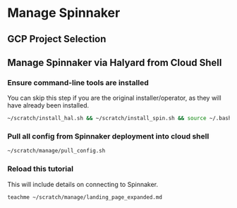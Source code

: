 # Manage Spinnaker

## GCP Project Selection

<walkthrough-project-billing-setup>
</walkthrough-project-billing-setup>

## Manage Spinnaker via Halyard from Cloud Shell

### Ensure command-line tools are installed

You can skip this step if you are the original installer/operator, as they will have already been installed.

```bash
~/scratch/install_hal.sh && ~/scratch/install_spin.sh && source ~/.bashrc
```

### Pull all config from Spinnaker deployment into cloud shell

```bash
~/scratch/manage/pull_config.sh
```

### Reload this tutorial

This will include details on connecting to Spinnaker.

```bash
teachme ~/scratch/manage/landing_page_expanded.md
```
